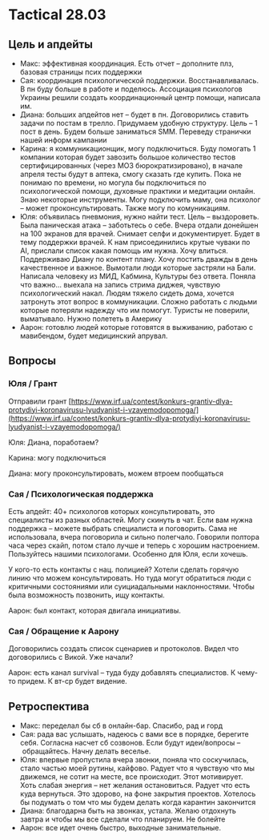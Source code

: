 # Tactical 28.03

## Цель и апдейты

* Макс: эффективная координация. Есть отчет – дополните плз, базовая страницы псих поддержки
* Сая: координация психологической поддержки. Восстанавливалась. В пн буду больше в работе и поделюсь. Ассоциация психологов Украины решили создать координационный центр помощи, написала им.
* Диана: больших апдейтов нет – будет в пн. Договорились ставить задачи по постам в трелло. Придумаем удобную структуру. Цель – 1 пост в день. Будем больше заниматься SMM. Переведу странички нашей информ кампании
* Карина: я коммуникационщик, могу подключиться. Буду помогать 1 компании которая будет завозить большое количество тестов сертифицированных \(через МОЗ бюрократизировано\), в начале апреля тесты будут в аптека, смогу сказать где купить. Пока не понимаю по времени, но могула бы подключиться по психологической помощи, духовные практики и медитации онлайн. Знаю некоторые инструменты. Могу подключить маму, она психолог – может проконсультировать. Также могу по комуникациям.
* Юля: объявилась пневмония, нужно найти тест. Цель – выздороветь. Была паническая атака – заботьтесь о себе. Вчера отдали донейшен на 100 экранов для врачей. Снимает селфи и документирует. Будет в тему поддержки врачей. К нам присоединились крутые чуваки по AI, прислали список какая помощь им нужна. Хочу влиться. Поддерживаю Диану по контент плану. Хочу постить дважды в день качественное и важное. Вымотали люди которые застряли на Бали. Написала человеку из МИД, Кабмина, Культуры без ответа. Поняла что важно... выехала на запись стрима диджея, чувствую психологический накал. Людям тяжело сидеть дома, хочется затронуть этот вопрос в коммуникации. Сложно работать с людьми которые потеряли надежду что им помогут. Туристы не поверили, выматывало. Нужно полететь в Америку
* Аарон: готовлю людей которые готовятся в выживанию, работаю с мавибендом, будет медицинский апрувал. 

## Вопросы

### Юля / Грант

Отправили грант [https://www.irf.ua/contest/konkurs-grantiv-dlya-protydiyi-koronavirusu-lyudyanist-i-vzayemodopomoga/](https://www.irf.ua/contest/konkurs-grantiv-dlya-protydiyi-koronavirusu-lyudyanist-i-vzayemodopomoga/)

Юля: Диана, поработаем?

Карина: могу подключиться

Диана: могу проконсультировать, можем втроем пообщаться

### Сая / Психологическая поддержка

Есть апдейт: 40+ психологов которых консультировать, это специалисты из разных областей. Могу скинуть в чат. Если вам нужна поддержка – можете выбрать специалиста и поговорить. Сама не использовала, вчера поговорила и сильно полегчало. Говорили полтора часа через скайп, потом стало лучше и теперь с хорошим настроением. Пользуйтесь нашими психологами. Особенно для Юля, если хочешь.

У кого-то есть контакты с нац. полицией? Хотели сделать горячую линию что можем консультировать. Но туда могут обратиться люди с критичными состояниями или суициадальными наклонностями. Чтобы была возможность позвонить, ищу контакты.

Аарон: был контакт, которая двигала инициативы.

### Сая / Обращение к Аарону 

Договорились создать список сценариев и протоколов. Видел что договорились с Викой. Уже начали?

Аарон: есть канал survival – туда буду добавлять специалистов. К чему-то придем. К вт-ср будет видение.

## Ретроспектива

* Макс: переделал бы сб в онлайн-бар. Спасибо, рад и горд
* Сая: рада вас услышать, надеюсь с вами все в порядке, берегите себя. Согласна насчет сб созвонов. Если будут идеи/вопросы – обращайтесь. Начну делать веселье.
* Юля: впервые пропустила вчера звонки, поняла что соскучилась, стало частью моей рутины, кайфово. Радует что я чувствую что мы движемся, не сотит на месте, все происходит. Этот мотивирует. Хоть слабая энергия – нет желания остановиться. Радует что есть куда вернуться. Это здорово, на фоне закрытия проектов. Хотелось бы подумать о том что мы будем делать когда карантин закончится
* Диана: благодарна быть на звонках, устала. Желаю отдохнуть завтра и чтобы мы все сделали что планируем. Не болейте
* Аарон: все идет очень быстро, выходные занимательные.

